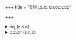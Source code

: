 +++
title = "014 ಭಟನು ನಾನಿರಲುಭಯ"

+++

<details><summary>ಗದ್ಯ (ಕ.ಗ.ಪ) </summary>

14. " ಕರ್ಣ ! ನನ್ನಂಥ ವೀರನು ಇರುವಾಗ ಕುರುಸೇನೆಯಲ್ಲಿ ಪಾಂಡು ಸೇನೆಯಲ್ಲಿ ಬೇರೆ ಯಾರಿದ್ದಾರೆ ನನಗೆ ಸಮನಾದವರು  ಎಂದು ಅಬ್ಬರದ ಮಾತುಗಳನ್ನು ಹೇಳಿ ಹೇಳಿ ಕೌರವನ ಸಂಪತ್ತನ್ನು ಬಾಚಿಕೊಂಡೆಯಲ್ಲವೆ ? ಈಗ ಅರ್ಜುನ ನಿನ್ನನ್ನು ಪ್ರತಿಭಟಿಸುವ ವೀರ. ಅರ್ಜುನ ಎದುರಿಗೇ ಇದ್ದಾನೆ. ಅವನೆದುರಿಗೆ ನಿನ್ನ ಪರಾಕ್ರಮವನ್ನು ತೋರಿಸು, ಸೋಲು ಎಂಬ ಹೆಣ್ಣಿನ ವಿಟನೆ, ವಿಹ್ವಲನಾದೆಯಾ ?" ಎಂದು ಹೇಳಿ ನಕ್ಕ.
</details>

<details><summary>ಪದಾರ್ಥ (ಕ.ಗ.ಪ) </summary>

ಭಟ-ವೀರ, ಉಭಯರಾಯರ ಕಟಕ-ಕುರುಪಾಂಡವ ಸೇನೆ, ಅಪಜಯಸ್ತ್ರೀ ವಿಟ-ವಿಟ ಎಂದರೆ ಶೃಂಗರಿಸಿಕೊಂಡು ವಿಲಾಸಿನಿಯರನ್ನು ಕೂಡಬಯಸುವವನು ಇಲ್ಲಿ ಅಪಜಯ ಎಂಬ ಸುಂದರಿಯನ್ನು ಹಿಂಬಾಲಿಸುವ ವಿಟ ಎಂದು ಕರ್ಣನನ್ನು ಅಶ್ವತ್ಥಾಮ ಆಡಿಕೊಳ್ಳುತ್ತಿದ್ದಾನೆ ! ಕಟಕ-ಸೇನೆ, ಅಹನು-ಆಗಿದ್ದಾನೆ, ಪಟುತನ-ಪರಾಕ್ರಮ, ವಿಹ್ವಲ-ದುಃಖಿತ
</details>
